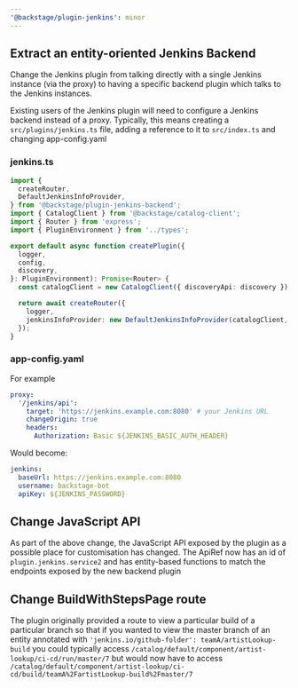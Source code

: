 ```yaml
---
'@backstage/plugin-jenkins': minor
---
```


## Extract an entity-oriented Jenkins Backend

Change the Jenkins plugin from talking directly with a single Jenkins instance (via the proxy) to having a specific
backend plugin which talks to the Jenkins instances.

Existing users of the Jenkins plugin will need to configure a Jenkins backend instead of a proxy.
Typically, this means creating a `src/plugins/jenkins.ts` file, adding a reference to it to `src/index.ts` and changing app-config.yaml

### jenkins.ts

```typescript
import {
  createRouter,
  DefaultJenkinsInfoProvider,
} from '@backstage/plugin-jenkins-backend';
import { CatalogClient } from '@backstage/catalog-client';
import { Router } from 'express';
import { PluginEnvironment } from '../types';

export default async function createPlugin({
  logger,
  config,
  discovery,
}: PluginEnvironment): Promise<Router> {
  const catalogClient = new CatalogClient({ discoveryApi: discovery });

  return await createRouter({
    logger,
    jenkinsInfoProvider: new DefaultJenkinsInfoProvider(catalogClient, config),
  });
}
```

### app-config.yaml

For example

```yaml
proxy:
  '/jenkins/api':
    target: 'https://jenkins.example.com:8080' # your Jenkins URL
    changeOrigin: true
    headers:
      Authorization: Basic ${JENKINS_BASIC_AUTH_HEADER}
```

Would become:

```yaml
jenkins:
  baseUrl: https://jenkins.example.com:8080
  username: backstage-bot
  apiKey: ${JENKINS_PASSWORD}
```

## Change JavaScript API

As part of the above change, the JavaScript API exposed by the plugin as a possible place for customisation has changed.
The ApiRef now has an id of `plugin.jenkins.service2` and has entity-based functions to match the endpoints exposed by
the new backend plugin

## Change BuildWithStepsPage route

The plugin originally provided a route to view a particular build of a particular branch so that if you wanted to view
the master branch of an entity annotated with `'jenkins.io/github-folder': teamA/artistLookup-build` you could typically
access `/catalog/default/component/artist-lookup/ci-cd/run/master/7` but would now have to access
`/catalog/default/component/artist-lookup/ci-cd/build/teamA%2FartistLookup-build%2Fmaster/7`
